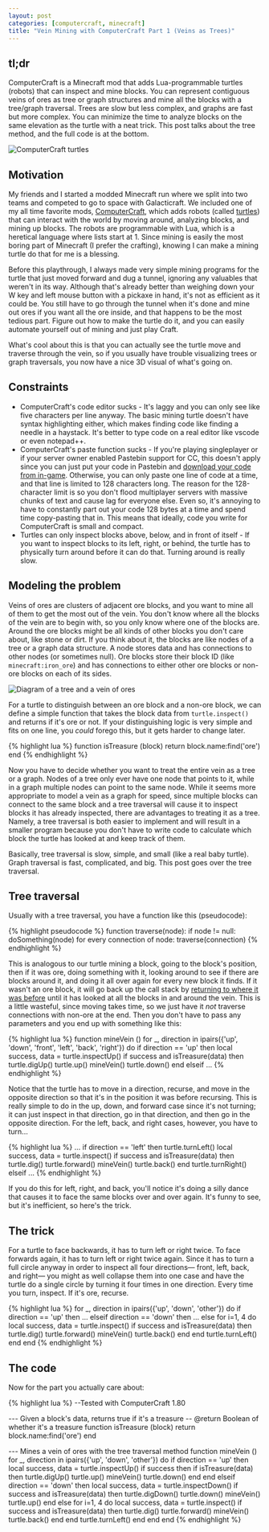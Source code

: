 ```yaml
---
layout: post
categories: [computercraft, minecraft]
title: "Vein Mining with ComputerCraft Part 1 (Veins as Trees)"
---
```

## tl;dr
ComputerCraft is a Minecraft mod that adds Lua-programmable turtles (robots) that can inspect and mine blocks. You can represent contiguous veins of ores as tree or graph structures and mine all the blocks with a tree/graph traversal. Trees are slow but less complex, and graphs are fast but more complex. You can minimize the time to analyze blocks on the same elevation as the turtle with a neat trick. This post talks about the tree method, and the full code is at the bottom.

![ComputerCraft turtles](http://www.computercraft.info/wiki/images/b/bf/Turtles.png)

## Motivation
My friends and I started a modded Minecraft run where we split into two teams and competed to go to space with Galacticraft. We included one of my all time favorite mods, [ComputerCraft](https://www.computercraft.info/wiki/Main_Page), which adds robots (called [turtles](http://www.computercraft.info/wiki/Turtle)) that can interact with the world by moving around, analyzing blocks, and mining up blocks. The robots are programmable with Lua, which is a heretical language where lists start at 1. Since mining is easily the most boring part of Minecraft (I prefer the crafting), knowing I can make a mining turtle do that for me is a blessing.

Before this playthrough, I always made very simple mining programs for the turtle that just moved forward and dug a tunnel, ignoring any valuables that weren't in its way. Although that's already better than weighing down your W key and left mouse button with a pickaxe in hand, it's not as efficient as it could be. You still have to go through the tunnel when it's done and mine out ores if you want all the ore inside, and that happens to be the most tedious part. Figure out how to make the turtle do it, and you can easily automate yourself out of mining and just play Craft.

What's cool about this is that you can actually see the turtle move and traverse through the vein, so if you usually have trouble visualizing trees or graph traversals, you now have a nice 3D visual of what's going on.

## Constraints
* ComputerCraft's code editor sucks - It's laggy and you can only see like five characters per line anyway. The basic mining turtle doesn't have syntax highlighting either, which makes finding code like finding a needle in a haystack. It's better to type code on a real editor like vscode or even notepad++.
* ComputerCraft's paste function sucks - If you're playing singleplayer or if your server owner enabled Pastebin support for CC, this doesn't apply since you can just put your code in Pastebin and [download your code from in-game](https://www.computercraft.info/wiki/Pastebin_\(program\)). Otherwise, you can only paste one line of code at a time, and that line is limited to 128 characters long. The reason for the 128-character limit is so you don't flood multiplayer servers with massive chunks of text and cause lag for everyone else. Even so, it's annoying to have to constantly part out your code 128 bytes at a time and spend time copy-pasting that in. This means that ideally, code you write for ComputerCraft is small and compact.
* Turtles can only inspect blocks above, below, and in front of itself - If you want to inspect blocks to its left, right, or behind, the turtle has to physically turn around before it can do that. Turning around is really slow.

## Modeling the problem
Veins of ores are clusters of adjacent ore blocks, and you want to mine all of them to get the most out of the vein. You don't know where all the blocks of the vein are to begin with, so you only know where one of the blocks are. Around the ore blocks might be all kinds of other blocks you don't care about, like stone or dirt. If you think about it, the blocks are like nodes of a tree or a graph data structure. A node stores data and has connections to other nodes (or sometimes null). Ore blocks store their block ID (like `minecraft:iron_ore`) and has connections to either other ore blocks or non-ore blocks on each of its sides.

![Diagram of a tree and a vein of ores](/blog/assets/images/veinmining-tree-diagram.png)

For a turtle to distinguish between an ore block and a non-ore block, we can define a simple function that takes the block data from `turtle.inspect()` and returns if it's ore or not. If your distinguishing logic is very simple and fits on one line, you *could* forego this, but it gets harder to change later.

{% highlight lua %}
function isTreasure (block)
    return block.name:find('ore')
end
{% endhighlight %}

Now you have to decide whether you want to treat the entire vein as a tree or a graph. Nodes of a tree only ever have one node that points to it, while in a graph multiple nodes can point to the same node. While it seems more appropriate to model a vein as a graph for speed, since multiple blocks can connect to the same block and a tree traversal will cause it to inspect blocks it has already inspected, there are advantages to treating it as a tree. Namely, a tree traversal is both easier to implement and will result in a smaller program because you don't have to write code to calculate which block the turtle has looked at and keep track of them.

Basically, tree traversal is slow, simple, and small (like a real baby turtle). Graph traversal is fast, complicated, and big. This post goes over the tree traversal.

## Tree traversal
Usually with a tree traversal, you have a function like this (pseudocode):

{% highlight pseudocode %}
function traverse(node):
    if node != null:
        doSomething(node)
        for every connection of node:
            traverse(connection)
{% endhighlight %}

This is analogous to our turtle mining a block, going to the block's position, then if it was ore, doing something with it, looking around to see if there are blocks around it, and doing it all over again for every new block it finds. If it wasn't an ore block, it will go back up the call stack by [returning to where it was before](https://www.cs.utexas.edu/~scottm/cs307/handouts/recursiveBacktrackingExplanation.htm) until it has looked at all the blocks in and around the vein. This is a little wasteful, since moving takes time, so we just have it *not* traverse connections with non-ore at the end. Then you don't have to pass any parameters and you end up with something like this:

{% highlight lua %}
function mineVein ()
    for _, direction in ipairs({'up', 'down', 'front', 'left', 'back', 'right'}) do
        if direction == 'up' then
            local success, data = turtle.inspectUp()
            if success and isTreasure(data) then
                turtle.digUp()
                turtle.up()
                mineVein()
                turtle.down()
            end
        elseif
            ...
{% endhighlight %}

Notice that the turtle has to move in a direction, recurse, and move in the opposite direction so that it's in the position it was before recursing. This is really simple to do in the up, down, and forward case since it's not turning; it can just inspect in that direction, go in that direction, and then go in the opposite direction. For the left, back, and right cases, however, you have to turn...

{% highlight lua %}
...
    if direction == 'left' then
        turtle.turnLeft()
        local success, data = turtle.inspect()
        if success and isTreasure(data) then
            turtle.dig()
            turtle.forward()
            mineVein()
            turtle.back()
        end
        turtle.turnRight()
    elseif
        ...
{% endhighlight %}

If you do this for left, right, and back, you'll notice it's doing a silly dance that causes it to face the same blocks over and over again. It's funny to see, but it's inefficient, so here's the trick.

## The trick
For a turtle to face backwards, it has to turn left or right twice. To face forwards again, it has to turn left or right twice again. Since it has to turn a full circle anyway in order to inspect all four directions— front, left, back, and right— you might as well collapse them into one case and have the turtle do a single circle by turning it four times in one direction. Every time you turn, inspect. If it's ore, recurse.

{% highlight lua %}
for _, direction in ipairs({'up', 'down', 'other'}) do
    if direction == 'up' then
        ...
    elseif direction == 'down' then
        ...
    else
        for i=1, 4 do
            local success, data = turtle.inspect()
            if success and isTreasure(data) then
                turtle.dig()
                turtle.forward()
                mineVein()
                turtle.back()
            end
        end
        turtle.turnLeft()
    end
end
{% endhighlight %}

## The code
Now for the part you actually care about:

{% highlight lua %}
--Tested with ComputerCraft 1.80

--- Given a block's data, returns true if it's a treasure
-- @return Boolean of whether it's a treasure
function isTreasure (block)
    return block.name:find('ore')
end

--- Mines a vein of ores with the tree traversal method
function mineVein ()
    for _, direction in ipairs({'up', 'down', 'other'}) do
        if direction == 'up' then
            local success, data = turtle.inspectUp()
            if success then
                if isTreasure(data) then
                    turtle.digUp()
                    turtle.up()
                    mineVein()
                    turtle.down()
                end
            end
        elseif direction == 'down' then
            local success, data = turtle.inspectDown()
            if success and isTreasure(data) then
                turtle.digDown()
                turtle.down()
                mineVein()
                turtle.up()
            end
        else
            for i=1, 4 do
                local success, data = turtle.inspect()
                if success and isTreasure(data) then
                    turtle.dig()
                    turtle.forward()
                    mineVein()
                    turtle.back()
                end
            end
            turtle.turnLeft()
        end
    end
end
{% endhighlight %}